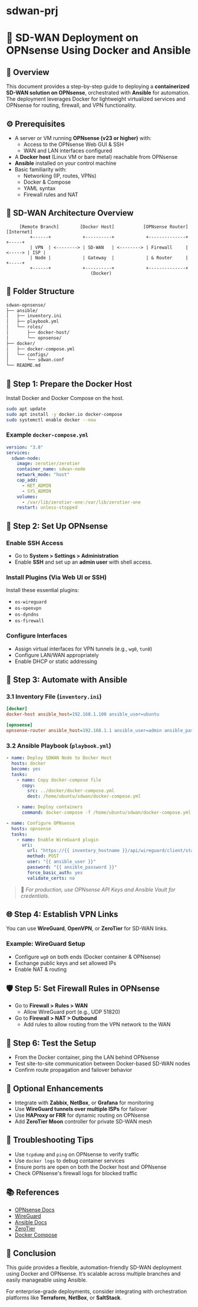 # sdwan-prj


# 📘 SD-WAN Deployment on OPNsense Using Docker and Ansible

## 📌 Overview

This document provides a step-by-step guide to deploying a **containerized SD-WAN solution on OPNsense**, orchestrated with **Ansible** for automation. The deployment leverages Docker for lightweight virtualized services and OPNsense for routing, firewall, and VPN functionality.

## ⚙️ Prerequisites

- A server or VM running **OPNsense (v23 or higher)** with:
  - Access to the OPNsense Web GUI & SSH
  - WAN and LAN interfaces configured
- A **Docker host** (Linux VM or bare metal) reachable from OPNsense
- **Ansible** installed on your control machine
- Basic familiarity with:
  - Networking (IP, routes, VPNs)
  - Docker & Compose
  - YAML syntax
  - Firewall rules and NAT

## 🧱 SD-WAN Architecture Overview

```
     [Remote Branch]        [Docker Host]           [OPNsense Router]        [Internet]
         +------+            +----------+            +--------------+         +-----+
         | VPN  | <--------> | SD-WAN   | <--------> | Firewall     | <-----> | ISP |
         | Node |            | Gateway  |            | & Router     |         +-----+
         +------+            +----------+            +--------------+
                                (Docker)
```

## 📁 Folder Structure

```bash
sdwan-opnsense/
├── ansible/
│   ├── inventory.ini
│   ├── playbook.yml
│   └── roles/
│       ├── docker-host/
│       └── opnsense/
├── docker/
│   ├── docker-compose.yml
│   └── configs/
│       └── sdwan.conf
└── README.md
```

## 🚀 Step 1: Prepare the Docker Host

Install Docker and Docker Compose on the host.

```bash
sudo apt update
sudo apt install -y docker.io docker-compose
sudo systemctl enable docker --now
```

### Example `docker-compose.yml`

```yaml
version: "3.8"
services:
  sdwan-node:
    image: zerotier/zerotier
    container_name: sdwan-node
    network_mode: "host"
    cap_add:
      - NET_ADMIN
      - SYS_ADMIN
    volumes:
      - /var/lib/zerotier-one:/var/lib/zerotier-one
    restart: unless-stopped
```

## 🔧 Step 2: Set Up OPNsense

### Enable SSH Access
- Go to **System > Settings > Administration**
- Enable **SSH** and set up an **admin user** with shell access.

### Install Plugins (Via Web UI or SSH)
Install these essential plugins:
- `os-wireguard`
- `os-openvpn`
- `os-dyndns`
- `os-firewall`

### Configure Interfaces
- Assign virtual interfaces for VPN tunnels (e.g., `wg0`, `tun0`)
- Configure LAN/WAN appropriately
- Enable DHCP or static addressing

## 🤖 Step 3: Automate with Ansible

### 3.1 Inventory File (`inventory.ini`)

```ini
[docker]
docker-host ansible_host=192.168.1.100 ansible_user=ubuntu

[opnsense]
opnsense-router ansible_host=192.168.1.1 ansible_user=admin ansible_password=yourpassword ansible_connection=ssh
```

### 3.2 Ansible Playbook (`playbook.yml`)

```yaml
- name: Deploy SDWAN Node to Docker Host
  hosts: docker
  become: yes
  tasks:
    - name: Copy docker-compose file
      copy:
        src: ../docker/docker-compose.yml
        dest: /home/ubuntu/sdwan/docker-compose.yml

    - name: Deploy containers
      command: docker-compose -f /home/ubuntu/sdwan/docker-compose.yml up -d

- name: Configure OPNsense
  hosts: opnsense
  tasks:
    - name: Enable WireGuard plugin
      uri:
        url: "https://{{ inventory_hostname }}/api/wireguard/client/start"
        method: POST
        user: "{{ ansible_user }}"
        password: "{{ ansible_password }}"
        force_basic_auth: yes
        validate_certs: no
```

> 🔐 *For production, use OPNsense API Keys and Ansible Vault for credentials.*

## 🌐 Step 4: Establish VPN Links

You can use **WireGuard**, **OpenVPN**, or **ZeroTier** for SD-WAN links.

### Example: WireGuard Setup

- Configure `wg0` on both ends (Docker container & OPNsense)
- Exchange public keys and set allowed IPs
- Enable NAT & routing

## 🛡️ Step 5: Set Firewall Rules in OPNsense

- Go to **Firewall > Rules > WAN**
  - Allow WireGuard port (e.g., UDP 51820)
- Go to **Firewall > NAT > Outbound**
  - Add rules to allow routing from the VPN network to the WAN

## 🧪 Step 6: Test the Setup

- From the Docker container, ping the LAN behind OPNsense
- Test site-to-site communication between Docker-based SD-WAN nodes
- Confirm route propagation and failover behavior

## 🧰 Optional Enhancements

- Integrate with **Zabbix**, **NetBox**, or **Grafana** for monitoring
- Use **WireGuard tunnels over multiple ISPs** for failover
- Use **HAProxy or FRR** for dynamic routing on OPNsense
- Add **ZeroTier Moon** controller for private SD-WAN mesh

## 🧼 Troubleshooting Tips

- Use `tcpdump` and `ping` on OPNsense to verify traffic
- Use `docker logs` to debug container services
- Ensure ports are open on both the Docker host and OPNsense
- Check OPNsense's firewall logs for blocked traffic

## 📚 References

- [OPNsense Docs](https://docs.opnsense.org/)
- [WireGuard](https://www.wireguard.com/)
- [Ansible Docs](https://docs.ansible.com/)
- [ZeroTier](https://www.zerotier.com/)
- [Docker Compose](https://docs.docker.com/compose/)

## 🏁 Conclusion

This guide provides a flexible, automation-friendly SD-WAN deployment using Docker and OPNsense. It’s scalable across multiple branches and easily manageable using Ansible.

For enterprise-grade deployments, consider integrating with orchestration platforms like **Terraform**, **NetBox**, or **SaltStack**.
